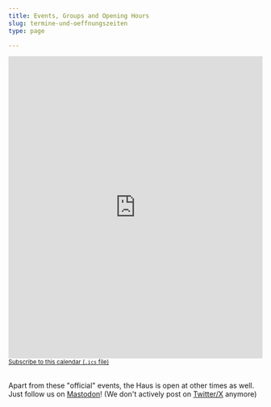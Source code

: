```yaml
---
title: Events, Groups and Opening Hours
slug: termine-und-oeffnungszeiten
type: page

---
```


<iframe style="border-width: 0;" width="100%" height="600" src="https://cal.ech0.fiber.garden/" frameborder="0" scrolling="yes"></iframe>
<small><a href="/calendar/public.ics">Subscribe to this calendar (<code>.ics</code> file)</a></small><br/><br/>

Apart from these "official" events, the Haus is open at other times as well. Just follow us on [Mastodon][1]! (We don't actively post on [Twitter/X][2] anymore)

  [1]: https://chaos.social/@temporaerhaus
  [2]: https://twitter.com/temporaerhaus
